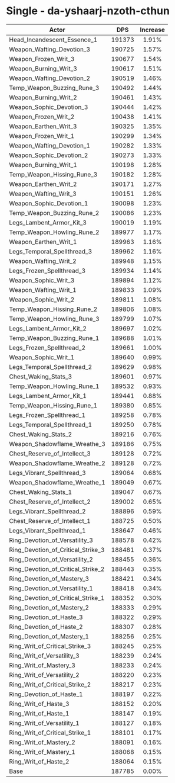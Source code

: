 # Single - da-yshaarj-nzoth-cthun
| Actor | DPS | Increase |
|---|:---:|:---:|
|Head_Incandescent_Essence_1|191373|1.91%|
|Weapon_Wafting_Devotion_3|190725|1.57%|
|Weapon_Frozen_Writ_3|190677|1.54%|
|Weapon_Burning_Writ_3|190617|1.51%|
|Weapon_Wafting_Devotion_2|190519|1.46%|
|Temp_Weapon_Buzzing_Rune_3|190492|1.44%|
|Weapon_Burning_Writ_2|190461|1.43%|
|Weapon_Sophic_Devotion_3|190444|1.42%|
|Weapon_Frozen_Writ_2|190438|1.41%|
|Weapon_Earthen_Writ_3|190325|1.35%|
|Weapon_Frozen_Writ_1|190299|1.34%|
|Weapon_Wafting_Devotion_1|190282|1.33%|
|Weapon_Sophic_Devotion_2|190273|1.33%|
|Weapon_Burning_Writ_1|190198|1.28%|
|Temp_Weapon_Hissing_Rune_3|190182|1.28%|
|Weapon_Earthen_Writ_2|190171|1.27%|
|Weapon_Wafting_Writ_3|190151|1.26%|
|Weapon_Sophic_Devotion_1|190098|1.23%|
|Temp_Weapon_Buzzing_Rune_2|190086|1.23%|
|Legs_Lambent_Armor_Kit_3|190019|1.19%|
|Temp_Weapon_Howling_Rune_2|189977|1.17%|
|Weapon_Earthen_Writ_1|189963|1.16%|
|Legs_Temporal_Spellthread_3|189962|1.16%|
|Weapon_Wafting_Writ_2|189948|1.15%|
|Legs_Frozen_Spellthread_3|189934|1.14%|
|Weapon_Sophic_Writ_3|189894|1.12%|
|Weapon_Wafting_Writ_1|189833|1.09%|
|Weapon_Sophic_Writ_2|189811|1.08%|
|Temp_Weapon_Hissing_Rune_2|189806|1.08%|
|Temp_Weapon_Howling_Rune_3|189799|1.07%|
|Legs_Lambent_Armor_Kit_2|189697|1.02%|
|Temp_Weapon_Buzzing_Rune_1|189688|1.01%|
|Legs_Frozen_Spellthread_2|189661|1.00%|
|Weapon_Sophic_Writ_1|189640|0.99%|
|Legs_Temporal_Spellthread_2|189629|0.98%|
|Chest_Waking_Stats_3|189601|0.97%|
|Temp_Weapon_Howling_Rune_1|189532|0.93%|
|Legs_Lambent_Armor_Kit_1|189441|0.88%|
|Temp_Weapon_Hissing_Rune_1|189380|0.85%|
|Legs_Frozen_Spellthread_1|189258|0.78%|
|Legs_Temporal_Spellthread_1|189250|0.78%|
|Chest_Waking_Stats_2|189216|0.76%|
|Weapon_Shadowflame_Wreathe_3|189186|0.75%|
|Chest_Reserve_of_Intellect_3|189128|0.72%|
|Weapon_Shadowflame_Wreathe_2|189128|0.72%|
|Legs_Vibrant_Spellthread_3|189064|0.68%|
|Weapon_Shadowflame_Wreathe_1|189049|0.67%|
|Chest_Waking_Stats_1|189047|0.67%|
|Chest_Reserve_of_Intellect_2|189002|0.65%|
|Legs_Vibrant_Spellthread_2|188896|0.59%|
|Chest_Reserve_of_Intellect_1|188725|0.50%|
|Legs_Vibrant_Spellthread_1|188647|0.46%|
|Ring_Devotion_of_Versatility_3|188578|0.42%|
|Ring_Devotion_of_Critical_Strike_3|188481|0.37%|
|Ring_Devotion_of_Versatility_2|188455|0.36%|
|Ring_Devotion_of_Critical_Strike_2|188443|0.35%|
|Ring_Devotion_of_Mastery_3|188421|0.34%|
|Ring_Devotion_of_Versatility_1|188418|0.34%|
|Ring_Devotion_of_Critical_Strike_1|188352|0.30%|
|Ring_Devotion_of_Mastery_2|188333|0.29%|
|Ring_Devotion_of_Haste_3|188322|0.29%|
|Ring_Devotion_of_Haste_2|188307|0.28%|
|Ring_Devotion_of_Mastery_1|188256|0.25%|
|Ring_Writ_of_Critical_Strike_3|188245|0.25%|
|Ring_Writ_of_Versatility_3|188239|0.24%|
|Ring_Writ_of_Mastery_3|188233|0.24%|
|Ring_Writ_of_Versatility_2|188220|0.23%|
|Ring_Writ_of_Critical_Strike_2|188217|0.23%|
|Ring_Devotion_of_Haste_1|188197|0.22%|
|Ring_Writ_of_Haste_3|188152|0.20%|
|Ring_Writ_of_Haste_1|188147|0.19%|
|Ring_Writ_of_Versatility_1|188127|0.18%|
|Ring_Writ_of_Critical_Strike_1|188101|0.17%|
|Ring_Writ_of_Mastery_2|188091|0.16%|
|Ring_Writ_of_Mastery_1|188068|0.15%|
|Ring_Writ_of_Haste_2|188064|0.15%|
|Base|187785|0.00%|
